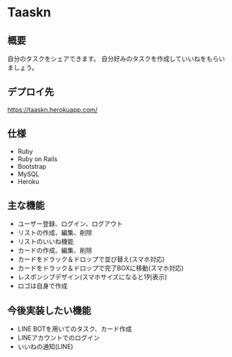 # Taaskn
## 概要
自分のタスクをシェアできます。
自分好みのタスクを作成していいねをもらいましょう。
## デプロイ先
https://taaskn.herokuapp.com/
## 仕様
- Ruby
- Ruby on Rails
- Bootstrap
- MySQL
- Heroku
## 主な機能
- ユーザー登録、ログイン、ログアウト
- リストの作成、編集、削除
- リストのいいね機能
- カードの作成、編集、削除
- カードをドラック＆ドロップで並び替え(スマホ対応)
- カードをドラック＆ドロップで完了BOXに移動(スマホ対応)
- レスポンシブデザイン(スマホサイズになると1列表示)
- ロゴは自身で作成
## 今後実装したい機能
- LINE BOTを用いてのタスク、カード作成
- LINEアカウントでのログイン
- いいねの通知(LINE)

